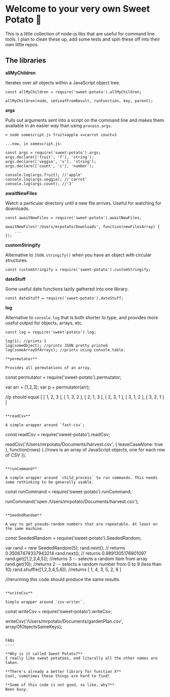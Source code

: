 Welcome to your very own Sweet Potato 🍠
========================================

This is a little collection of node-js libs that are useful for command line tools. I plan to clean these up, add some
tests and spin these off into their own little repos.

The libraries
-------------

**allMyChildren**

Iterates over all objects within a JavaScript object tree.

```
const allMyChildren = require('sweet-potato').allMyChildren;

allMyChildren(node, setLeafFromResult, runFunction, key, parent);
```

**args**

Pulls out arguments sent into a script on the command line and makes them available in an easier way than using
`process.args`.

```
> node somescript.js fruit=apple v=carrot count=3

...now, in somescript.js:

const args = require('sweet-potato').args;
args.declare(['fruit', 'f'], 'string');
args.declare(['veggie', 'v'], 'string');
args.declare(['count', 'c'], 'number');

console.log(args.fruit); //'apple'
console.log(args.veggie); //'carrot'
console.log(args.count); //'3'
````

**awaitNewFiles**

Watch a particular directory until a new file arrives. Useful for watching for downloads.

```
const awaitNewFiles = require('sweet-potato').awaitNewFiles;

awaitNewFiles('/Users/mrpotato/Downloads', function(newFilesArray) {
    ...
});
```

**customStringify**

Alternative to `JSON.stringify()` when you have an object with circular structures.

`const customStringify = require('sweet-potato').customStringify;`

**dateStuff**

Some useful date functions lazily gathered into one library.

`const dateStuff = require('sweet-potato').dateStuff;`

**log**

Alternative to `console.log` that is both shorter to type, and provides more useful output for objects, arrays, etc.

```
const log = require('sweet-potato').log;

log(1); //prints 1
log(someObject); //prints JSON pretty printed
log(someArrayOfArrays); //prints using console.table.

**permutator**

Provides all permutations of an array.

```
const permutator = require('sweet-potato').permutator;

var arr = [1,2,3];
var p = permutator(arr);

//p should equal [ [ 1, 2, 3 ], [ 1, 3, 2 ], [ 2, 1, 3 ], [ 2, 3, 1 ], [ 3, 1, 2 ], [ 3, 2, 1 ] ]
```

**readCsv**

A simple wrapper around `fast-csv`;

```
const readCsv = require('sweet-potato').readCsv;

readCsv('/Users/mrpotato/Documents/harvest.csv', { leaveCaseAlone: true }, function(rows) {
    //rows is an array of JavaScript objects, one for each row of CSV
});
```

**runCommand**

A simple wrapper around `child_process` to run commands. This needs some rethinking to be generally usable.

```
const runCommand = require('sweet-potato').runCommand;

runCommand('open /Users/mrpotato/Documents/harvest.csv');
```

**SeededRandom**

A way to get pseudo-random numbers that are repeatable. At least on the same machine.

```
const SeededRandom = require('sweet-potato').SeededRandom;

var rand = new SeededRandom(5);
rand.next(); // returns 0.35067478337943214
rand.next(); // returns 0.9891305176801097
rand.get([1,2,3,4,5]); //returns 3 -- selects a random item from array
rand.get(10); //returns 2 -- selects a random number from 0 to 9 (less than 10)
rand.shuffle([1,2,3,4,5,6]); //returns [ 1, 4, 3, 5, 2, 6 ]

//rerunning this code should produce the same results.
```

**writeCsv**

Simple wrapper around `csv-writer`.

```
const writeCsv = require('sweet-potato').writeCsv;

writeCsv('/Users/mrpotato/Documents/gardenPlan.csv', arrayOfObjectsSameKeys);
```

FAQs
----

**Why is it called Sweet Potato?**
I really like sweet potatoes, and literally all the other names are taken.

**There's already a better library for function X**
Cool, sometimes these things are hard to find!

**Some of this code is not good, so like, why?**
Been busy.
